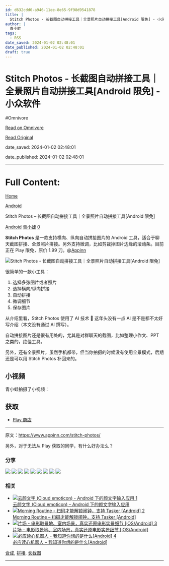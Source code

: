 ```yaml
---
id: d632cdd0-a946-11ee-8e65-9f98d9541878
title: |
  Stitch Photos - 长截图自动拼接工具｜全景照片自动拼接工具[Android 限免] - 小众软件
author: |
  青小蛙
tags:
  - RSS
date_saved: 2024-01-02 02:48:01
date_published: 2024-01-02 02:48:01
draft: true
---
```


# Stitch Photos - 长截图自动拼接工具｜全景照片自动拼接工具[Android 限免] - 小众软件
#Omnivore

[Read on Omnivore](https://omnivore.app/me/stitch-photos-android-18cc93c3b80)

[Read Original](https://www.appinn.com/stitch-photos/)

date_saved: 2024-01-02 02:48:01

date_published: 2024-01-02 02:48:01

--- 

# Full Content: 

[Home](https://www.appinn.com/)

[Android](https://www.appinn.com/category/android/)

Stitch Photos – 长截图自动拼接工具｜全景照片自动拼接工具\[Android 限免\]

[Android](https://www.appinn.com/category/android/ "View all posts in Android") [青小蛙](https://www.appinn.com/author/qingwa/ "文章作者 青小蛙") [0](https://www.appinn.com/stitch-photos/#respond) 

**Stitch Photos** 是一款支持横向、纵向自动拼接图片的 Android 工具，适合于聊天截图拼接、全景照片拼接。另外支持微调，比如剪裁掉图片边缘的滚动条。目前正在 Play 限免，原价 1.99 刀。@[Appinn](https://www.appinn.com/stitch-photos/)

![Stitch Photos - 长截图自动拼接工具｜全景照片自动拼接工具[Android 限免]](https://proxy-prod.omnivore-image-cache.app/1608x700,sDfcoiZC0IPopbgpVPlS1ySPrqoeiod4ejkjV3EJXRRA/https://www.appinn.com/wp-content/uploads/2024/01/Appinn-feature-images-17.jpg "Stitch Photos - 长截图自动拼接工具｜全景照片自动拼接工具[Android 限免] 1")

很简单的一款小工具：

1. 选择多张图片或者照片
2. 选择横向/纵向拼接
3. 自动拼接
4. 微调细节
5. 保存图片

从介绍里看，Stitch Photos 使用了 AI 技术 🤔 这年头没有一点 AI 是不是都不太好写介绍（本文没有通过 AI 撰写）。

自动拼接图片还是很有用处的，尤其是对群聊天的截图，比如整理小作文、PPT 之类的，绝佳工具。

另外，还有全景照片，虽然手机都带，但当你拍摄的时候没有使用全景模式，后期还是可以用 Stitch Photos 补回来的。

## 小视频

青小蛙拍摄了小视频：

## 获取

* [Play 商店](https://play.google.com/store/apps/details?id=com.tapuniverse.stitchphotos)

---

原文：https://www.appinn.com/stitch-photos/

另外，对于无法从 Play 获取的同学，有什么好办法么？

### 分享

![](https://proxy-prod.omnivore-image-cache.app/0x0,sBxwrg9r0-ZtZO14zEbqyFY0QtCl1-mUDqUxFceOsYHQ/https://www.appinn.com/wp-content/themes/mts_best/icon/qq.svg) ![](https://proxy-prod.omnivore-image-cache.app/0x0,sWuF0ZULouWJ83ef-wom12RN1G9tTHNKv_P_jnu6MuCQ/https://www.appinn.com/wp-content/themes/mts_best/icon/qzone.svg) ![](https://proxy-prod.omnivore-image-cache.app/0x0,seoWVgjlV6_h28DskoD7vzLB9k74o1ZtkPe-EzdmOxHg/https://www.appinn.com/wp-content/themes/mts_best/icon/douban.svg) ![](https://proxy-prod.omnivore-image-cache.app/0x0,slO48kgrEKRmVOOdJ8D__k9z-RgfRB49efZ8PmUJx_aY/https://www.appinn.com/wp-content/themes/mts_best/icon/evernote.svg) ![](https://proxy-prod.omnivore-image-cache.app/0x0,sKGR0FUNKbgvGMjViGXd4khLTyfWfQbeUcgi8H1sElf0/https://www.appinn.com/wp-content/themes/mts_best/icon/telegram.svg) ![](https://proxy-prod.omnivore-image-cache.app/0x0,sQxPs0hq7nK43jHn2e4Kc_AidfKJam1TcTjxAzBqZtUI/https://www.appinn.com/wp-content/themes/mts_best/icon/twitter.svg) ![](https://proxy-prod.omnivore-image-cache.app/0x0,sHmmhiW2MUQuTnMtQAp4KUOH8C9zul61eMxr1aqiFSz0/https://www.appinn.com/wp-content/themes/mts_best/icon/facebook.svg) ![](https://proxy-prod.omnivore-image-cache.app/0x0,sjKCnjwoJSNX1CXxS9jA5GHhvgdVDUJFsjptv_oSUIUI/https://www.appinn.com/wp-content/themes/mts_best/icon/wechat.svg) ![](https://proxy-prod.omnivore-image-cache.app/0x0,sAErGE3mK4dWSRHcUCbIADbe98fgljKE7SVXrQM0kDMM/https://www.appinn.com/wp-content/themes/mts_best/icon/weibo.svg) 

### 相关

* [ ![云颜文字 (Cloud emoticon) - Android 下的颜文字输入应用 1](https://proxy-prod.omnivore-image-cache.app/115x115,sk1Xv3cWnmn5uRkjIsEQs2O92PS3maoVzfZu7Bnw2VxE/https://www.appinn.com/wp-content/uploads/2019/12/screenshot_2014-08-14-13-27-51.pngo_-115x115.png "云颜文字 (Cloud emoticon) - Android 下的颜文字输入应用 2") ](https://www.appinn.com/cloud-emoticon-for-android/ "云颜文字 (Cloud emoticon) – Android 下的颜文字输入应用")  
[云颜文字 (Cloud emoticon) – Android 下的颜文字输入应用](https://www.appinn.com/cloud-emoticon-for-android/ "云颜文字 (Cloud emoticon) – Android 下的颜文字输入应用")
* [ ![Morning Routine - 扫码才能解锁闹钟，支持 Tasker [Android] 2](https://proxy-prod.omnivore-image-cache.app/115x115,srx9RjsH3NBgJREytbzSOeqvmqTkVsuXM_NzAmuFUI5w/https://www.appinn.com/wp-content/uploads/screen-9.jpgo_-115x115.jpg "Morning Routine - 扫码才能解锁闹钟，支持 Tasker [Android] 3") ](https://www.appinn.com/morning-routine/ "Morning Routine – 扫码才能解锁闹钟，支持 Tasker [Android]")  
[Morning Routine – 扫码才能解锁闹钟，支持 Tasker \[Android\]](https://www.appinn.com/morning-routine/ "Morning Routine – 扫码才能解锁闹钟，支持 Tasker [Android]")
* [ ![片场 - 电影取景地、室内场景，真实还原电影实景细节 [iOS/Android] 3](https://proxy-prod.omnivore-image-cache.app/115x115,s-AWxiFArdWFhMHnO2-6YnTfPasQ23KxHh1bB2qySn04/https://www.appinn.com/wp-content/uploads/pc.jpgo_-115x115.jpg "片场 - 电影取景地、室内场景，真实还原电影实景细节 [iOS/Android] 4") ](https://www.appinn.com/mocation-wdj-award/ "片场 – 电影取景地、室内场景，真实还原电影实景细节 [iOS/Android]")  
[片场 – 电影取景地、室内场景，真实还原电影实景细节 \[iOS/Android\]](https://www.appinn.com/mocation-wdj-award/ "片场 – 电影取景地、室内场景，真实还原电影实景细节 [iOS/Android]")
* [ ![必应读心机器人 - 我知道你想的是什么[Android] 4](https://proxy-prod.omnivore-image-cache.app/115x115,sO4PyrP7ry9c4L73qdNBU3E-LdbfEs7CIAfguvrDbIFs/https://www.appinn.com/wp-content/uploads/2013-3-22_0.jpgo_-115x115.jpg "必应读心机器人 - 我知道你想的是什么[Android] 5") ](https://www.appinn.com/bing-robot/ "必应读心机器人 – 我知道你想的是什么[Android]")  
[必应读心机器人 – 我知道你想的是什么\[Android\]](https://www.appinn.com/bing-robot/ "必应读心机器人 – 我知道你想的是什么[Android]")

[合成](https://www.appinn.com/tag/%e5%90%88%e6%88%90/), [拼接](https://www.appinn.com/tag/%e6%8b%bc%e6%8e%a5/), [长截图](https://www.appinn.com/tag/%e9%95%bf%e6%88%aa%e5%9b%be/)

---

